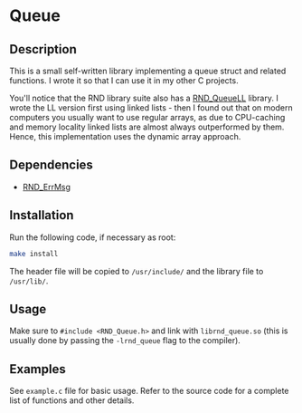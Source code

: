 # Queue

## Description

This is a small self-written library implementing a queue struct and related functions.
I wrote it so that I can use it in my other C projects.

You'll notice that the RND library suite also has a [RND\_QueueLL](https://github.com/randoragon/rnd-libs/queueLL)
library. I wrote the LL version first using linked lists - then I found out that on modern computers
you usually want to use regular arrays, as due to CPU-caching and memory locality linked lists are
almost always outperformed by them. Hence, this implementation uses the dynamic array approach.

## Dependencies

- [RND\_ErrMsg](https://github.com/randoragon/rnd-libs/errmsg)

## Installation

Run the following code, if necessary as root:

```sh
make install
```

The header file will be copied to `/usr/include/` and the library file to `/usr/lib/`.

## Usage

Make sure to `#include <RND_Queue.h>` and link with `librnd_queue.so` (this is usually
done by passing the `-lrnd_queue` flag to the compiler).

## Examples

See `example.c` file for basic usage. Refer to the source code for a complete list of functions
and other details.
